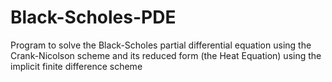 # Black-Scholes-PDE
Program to solve the Black-Scholes partial differential equation using the Crank-Nicolson scheme and its reduced form (the Heat Equation) using the implicit finite difference scheme

